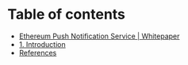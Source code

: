 # Table of contents

* [Ethereum Push Notification Service \| Whitepaper](README.md)
* [1. Introduction](introduction.md)
* [References](references.md)

